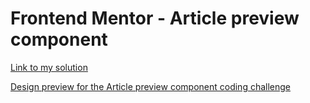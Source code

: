 # Frontend Mentor - Article preview component

[Link to my solution](https://personal-income-calculator.vercel.app/)

[Design preview for the Article preview component coding challenge](1.png)

